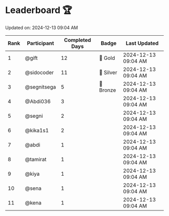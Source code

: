 # Leaderboard 🏆

Updated on: 2024-12-13 09:04 AM

| Rank | Participant       | Completed Days | Badge      | Last Updated         |
|------|-------------------|----------------|------------|----------------------|
| 1    | @gift             | 12             | 🏅 Gold     | 2024-12-13 09:04 AM |
| 2    | @sidocoder        | 11             | 🥈 Silver   | 2024-12-13 09:04 AM |
| 3    | @segnitsega       | 5              | 🥉 Bronze   | 2024-12-13 09:04 AM |
| 4    | @Abdi036          | 3              |            | 2024-12-13 09:04 AM |
| 5    | @segni            | 2              |            | 2024-12-13 09:04 AM |
| 6    | @kika1s1          | 2              |            | 2024-12-13 09:04 AM |
| 7    | @abdi             | 1              |            | 2024-12-13 09:04 AM |
| 8    | @tamirat          | 1              |            | 2024-12-13 09:04 AM |
| 9    | @kiya             | 1              |            | 2024-12-13 09:04 AM |
| 10   | @sena             | 1              |            | 2024-12-13 09:04 AM |
| 11   | @kena             | 1              |            | 2024-12-13 09:04 AM |
